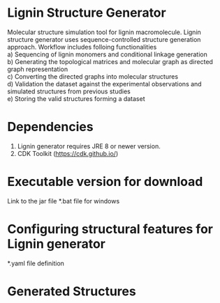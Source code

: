 # Lignin Structure Generator
Molecular structure simulation tool for lignin macromolecule. Lignin structure generator uses sequence-controlled structure generation approach. Workflow includes folloing functionalities <br>
a) Sequencing of lignin monomers and conditional linkage generation <br>
b) Generating the topological matrices and molecular graph as directed graph representation <br>
c) Converting the directed graphs into molecular structures <br>
d) Validation the dataset against the experimental observations and simulated structures from previous studies <br>
e) Storing the valid structures forming a dataset <br>

# Dependencies
1) Lignin generator requires JRE 8 or newer version.
2) CDK Toolkit (https://cdk.github.io/) 

# Executable version for download
Link to the jar file
*.bat file for windows

# Configuring structural features for Lignin generator
*.yaml file definition

# Generated Structures


   
   





